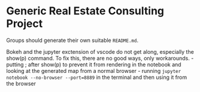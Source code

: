 # Generic Real Estate Consulting Project
Groups should generate their own suitable `README.md`.

Bokeh and the jupyter exctension of vscode do not get along, especially the show(p) command. To fix this, there are no good ways, only workarounds.
    - putting ; after show(p) to prevent it from rendering in the notebook and looking at the generated map from a normal browser
    - running `jupyter notebook --no-browser --port=8889` in the terminal and then using it from the browser